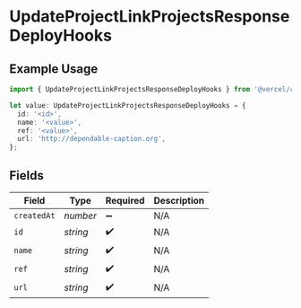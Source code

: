 # UpdateProjectLinkProjectsResponseDeployHooks

## Example Usage

```typescript
import { UpdateProjectLinkProjectsResponseDeployHooks } from '@vercel/client/models/operations';

let value: UpdateProjectLinkProjectsResponseDeployHooks = {
  id: '<id>',
  name: '<value>',
  ref: '<value>',
  url: 'http://dependable-caption.org',
};
```

## Fields

| Field       | Type     | Required           | Description |
| ----------- | -------- | ------------------ | ----------- |
| `createdAt` | _number_ | :heavy_minus_sign: | N/A         |
| `id`        | _string_ | :heavy_check_mark: | N/A         |
| `name`      | _string_ | :heavy_check_mark: | N/A         |
| `ref`       | _string_ | :heavy_check_mark: | N/A         |
| `url`       | _string_ | :heavy_check_mark: | N/A         |
